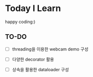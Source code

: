 # Today I Learn
happy coding:)

## TO-DO
  - [ ] threading을 이용한 webcam demo 구성
  - [ ] 다양한 decorator 활용
  - [ ] 상속을 활용한 dataloader 구성

